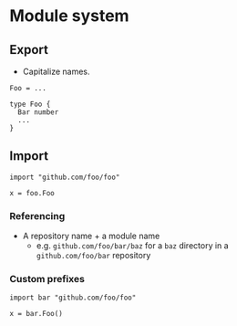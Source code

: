 # Module system

## Export

- Capitalize names.

```
Foo = ...
```

```
type Foo {
  Bar number
  ...
}
```

## Import

```
import "github.com/foo/foo"

x = foo.Foo
```

### Referencing

- A repository name + a module name
  - e.g. `github.com/foo/bar/baz` for a `baz` directory in a `github.com/foo/bar` repository

### Custom prefixes

```
import bar "github.com/foo/foo"

x = bar.Foo()
```

